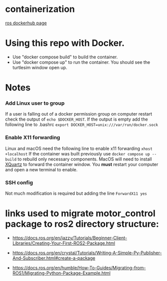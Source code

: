 # containerization

[ros dockerhub page](https://hub.docker.com/_/ros/)

# Using this repo with Docker.

- Use "docker compose build" to build the container.
- Use "docker compose up" to run the container. You should see the turtlesim window open up.

# Notes

### Add Linux user to group

If a user is falling out of a docker permission group on computer restart check the output of `echo $DOCKER_HOST`. If the output is empty add the following line to .bashrc `export DOCKER_HOST=unix:///var/run/docker.sock`

### Enable X11 forwarding

Linux and macOS need the following line to enable x11 forwarding `xhost +localhost`
If the container was built previously use `docker compose up --build` to rebuild only necessary components.
MacOS will need to install [XQuartz](https://www.xquartz.org/) to forward the container window. You **must** restart your computer and open a new terminal to enable.

### SSH config 

Not much modification is required but adding the line `ForwardX11 yes`


# links used to migrate motor_control package to ros2 directory structure:
- https://docs.ros.org/en/jazzy/Tutorials/Beginner-Client-Libraries/Creating-Your-First-ROS2-Package.html

- https://docs.ros.org/en/crystal/Tutorials/Writing-A-Simple-Py-Publisher-And-Subscriber.html#create-a-package

- https://docs.ros.org/en/humble/How-To-Guides/Migrating-from-ROS1/Migrating-Python-Package-Example.html
